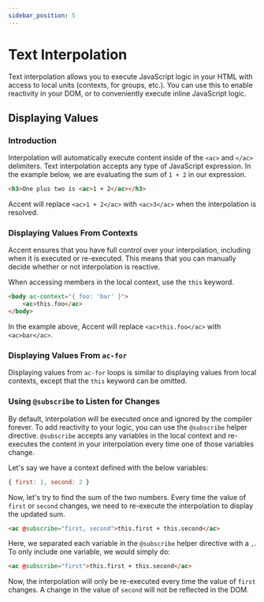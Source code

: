 ```yaml
---
sidebar_position: 5
---
```


# Text Interpolation

Text interpolation allows you to execute JavaScript logic in your HTML with access to local units (contexts, for groups, etc.). You can use this to enable reactivity in your DOM, or to conveniently execute inline JavaScript logic.

## Displaying Values 

### Introduction

Interpolation will automatically execute content inside of the `<ac>` and `</ac>` delimiters. Text interpolation accepts any type of JavaScript expression. In the example below, we are evaluating the sum of `1 + 2` in our expression.

```html
<h3>One plus two is <ac>1 + 2</ac></h3>
```

Accent will replace `<ac>1 + 2</ac>` with `<ac>3</ac>` when the interpolation is resolved. 

### Displaying Values From Contexts

Accent ensures that you have full control over your interpolation, including when it is executed or re-executed. This means that you can manually decide whether or not interpolation is reactive. 

When accessing members in the local context, use the `this` keyword.

```html
<body ac-context="{ foo: 'bar' }">
    <ac>this.foo</ac>
</body>
```

In the example above, Accent will replace `<ac>this.foo</ac>` with `<ac>bar</ac>`.

### Displaying Values From `ac-for`

Displaying values from `ac-for` loops is similar to displaying values from local contexts, except that the `this` keyword can be omitted. 

### Using `@subscribe` to Listen for Changes

By default, interpolation will be executed once and ignored by the compiler forever. To add reactivity to your logic, you can use the `@subscribe` helper directive. `@subscribe` accepts any variables in the local context and re-executes the content in your interpolation every time one of those variables change. 

Let's say we have a context defined with the below variables:

```js
{ first: 1, second: 2 }
```

Now, let's try to find the sum of the two numbers. Every time the value of `first` or `second` changes, we need to re-execute the interpolation to display the updated sum.

```html
<ac @subscribe="first, second">this.first + this.second</ac>
```

Here, we separated each variable in the `@subscribe` helper directive with a `,`. To only include one variable, we would simply do:

```html
<ac @subscribe="first">this.first + this.second</ac>
```

Now, the interpolation will only be re-executed every time the value of `first` changes. A change in the value of `second` will not be reflected in the DOM.
